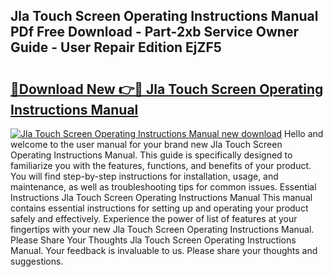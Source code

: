 ## Jla Touch Screen Operating Instructions Manual PDf Free Download - Part-2xb Service Owner Guide - User Repair Edition EjZF5

# <h2><a href="http://cf20027.oget.top/?id=Jla+Touch+Screen+Operating+Instructions+Manual">🔗Download New 👉🔴 Jla Touch Screen Operating Instructions Manual</a></h2>

[![Jla Touch Screen Operating Instructions Manual new download](https://i.imgur.com/5g1atiW.png)](http://cf20027.oget.top/?id=Jla+Touch+Screen+Operating+Instructions+Manual)
Hello and welcome to the user manual for your brand new Jla Touch Screen Operating Instructions Manual. This guide is specifically designed to familiarize you with the features, functions, and benefits of your product. You will find step-by-step instructions for installation, usage, and maintenance, as well as troubleshooting tips for common issues. Essential Instructions Jla Touch Screen Operating Instructions Manual This manual contains essential instructions for setting up and operating your product safely and effectively. Experience the power of list of features at your fingertips with your new Jla Touch Screen Operating Instructions Manual. Please Share Your Thoughts Jla Touch Screen Operating Instructions Manual. Your feedback is invaluable to us. Please share your thoughts and suggestions.
